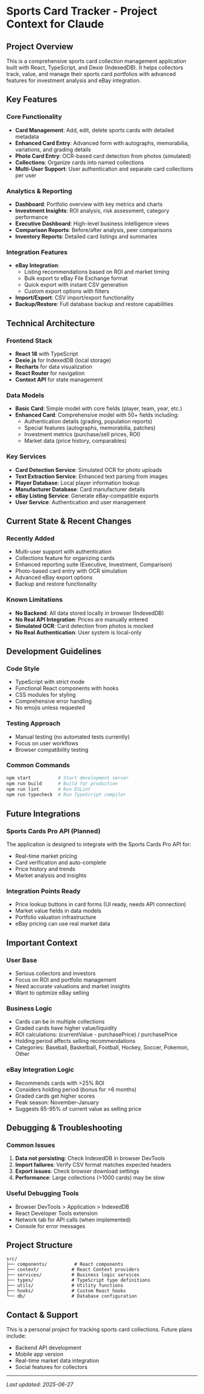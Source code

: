 # Sports Card Tracker - Project Context for Claude

## Project Overview
This is a comprehensive sports card collection management application built with React, TypeScript, and Dexie (IndexedDB). It helps collectors track, value, and manage their sports card portfolios with advanced features for investment analysis and eBay integration.

## Key Features

### Core Functionality
- **Card Management**: Add, edit, delete sports cards with detailed metadata
- **Enhanced Card Entry**: Advanced form with autographs, memorabilia, variations, and grading details
- **Photo Card Entry**: OCR-based card detection from photos (simulated)
- **Collections**: Organize cards into named collections
- **Multi-User Support**: User authentication and separate card collections per user

### Analytics & Reporting
- **Dashboard**: Portfolio overview with key metrics and charts
- **Investment Insights**: ROI analysis, risk assessment, category performance
- **Executive Dashboard**: High-level business intelligence views
- **Comparison Reports**: Before/after analysis, peer comparisons
- **Inventory Reports**: Detailed card listings and summaries

### Integration Features
- **eBay Integration**: 
  - Listing recommendations based on ROI and market timing
  - Bulk export to eBay File Exchange format
  - Quick export with instant CSV generation
  - Custom export options with filters
- **Import/Export**: CSV import/export functionality
- **Backup/Restore**: Full database backup and restore capabilities

## Technical Architecture

### Frontend Stack
- **React 18** with TypeScript
- **Dexie.js** for IndexedDB (local storage)
- **Recharts** for data visualization
- **React Router** for navigation
- **Context API** for state management

### Data Models
- **Basic Card**: Simple model with core fields (player, team, year, etc.)
- **Enhanced Card**: Comprehensive model with 50+ fields including:
  - Authentication details (grading, population reports)
  - Special features (autographs, memorabilia, patches)
  - Investment metrics (purchase/sell prices, ROI)
  - Market data (price history, comparables)

### Key Services
- **Card Detection Service**: Simulated OCR for photo uploads
- **Text Extraction Service**: Enhanced text parsing from images
- **Player Database**: Local player information lookup
- **Manufacturer Database**: Card manufacturer details
- **eBay Listing Service**: Generate eBay-compatible exports
- **User Service**: Authentication and user management

## Current State & Recent Changes

### Recently Added
- Multi-user support with authentication
- Collections feature for organizing cards
- Enhanced reporting suite (Executive, Investment, Comparison)
- Photo-based card entry with OCR simulation
- Advanced eBay export options
- Backup and restore functionality

### Known Limitations
- **No Backend**: All data stored locally in browser (IndexedDB)
- **No Real API Integration**: Prices are manually entered
- **Simulated OCR**: Card detection from photos is mocked
- **No Real Authentication**: User system is local-only

## Development Guidelines

### Code Style
- TypeScript with strict mode
- Functional React components with hooks
- CSS modules for styling
- Comprehensive error handling
- No emojis unless requested

### Testing Approach
- Manual testing (no automated tests currently)
- Focus on user workflows
- Browser compatibility testing

### Common Commands
```bash
npm start          # Start development server
npm run build      # Build for production
npm run lint       # Run ESLint
npm run typecheck  # Run TypeScript compiler
```

## Future Integrations

### Sports Cards Pro API (Planned)
The application is designed to integrate with the Sports Cards Pro API for:
- Real-time market pricing
- Card verification and auto-complete
- Price history and trends
- Market analysis and insights

### Integration Points Ready
- Price lookup buttons in card forms (UI ready, needs API connection)
- Market value fields in data models
- Portfolio valuation infrastructure
- eBay pricing can use real market data

## Important Context

### User Base
- Serious collectors and investors
- Focus on ROI and portfolio management
- Need accurate valuations and market insights
- Want to optimize eBay selling

### Business Logic
- Cards can be in multiple collections
- Graded cards have higher value/liquidity
- ROI calculations: (currentValue - purchasePrice) / purchasePrice
- Holding period affects selling recommendations
- Categories: Baseball, Basketball, Football, Hockey, Soccer, Pokemon, Other

### eBay Integration Logic
- Recommends cards with >25% ROI
- Considers holding period (bonus for >6 months)
- Graded cards get higher scores
- Peak season: November-January
- Suggests 85-95% of current value as selling price

## Debugging & Troubleshooting

### Common Issues
1. **Data not persisting**: Check IndexedDB in browser DevTools
2. **Import failures**: Verify CSV format matches expected headers
3. **Export issues**: Check browser download settings
4. **Performance**: Large collections (>1000 cards) may be slow

### Useful Debugging Tools
- Browser DevTools > Application > IndexedDB
- React Developer Tools extension
- Network tab for API calls (when implemented)
- Console for error messages

## Project Structure
```
src/
├── components/          # React components
├── context/            # React Context providers
├── services/           # Business logic services
├── types/              # TypeScript type definitions
├── utils/              # Utility functions
├── hooks/              # Custom React hooks
└── db/                 # Database configuration
```

## Contact & Support
This is a personal project for tracking sports card collections. Future plans include:
- Backend API development
- Mobile app version
- Real-time market data integration
- Social features for collectors

---
*Last updated: 2025-06-27*